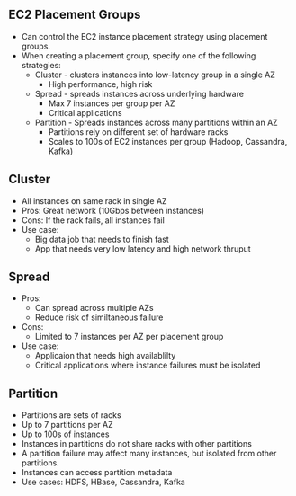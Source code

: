 EC2 Placement Groups
--------------------
- Can control the EC2 instance placement strategy using placement groups.
- When creating a placement group, specify one of the following strategies:
    - Cluster - clusters instances into low-latency group in a single AZ
        - High performance, high risk
    - Spread - spreads instances across underlying hardware
        - Max 7 instances per group per AZ
        - Critical applications
    - Partition - Spreads instances across many partitions within an AZ
        - Partitions rely on different set of hardware racks
        - Scales to 100s of EC2 instances per group (Hadoop, Cassandra, Kafka)

Cluster
-------
- All instances on same rack in single AZ
- Pros: Great network (10Gbps between instances)
- Cons: If the rack fails, all instances fail
- Use case:
    - Big data job that needs to finish fast
    - App that needs very low latency and high network thruput

Spread
------
- Pros:
    - Can spread across multiple AZs
    - Reduce risk of similtaneous failure
- Cons:
    - Limited to 7 instances per AZ per placement group
- Use case:
    - Applicaion that needs high availablilty
    - Critical applications where instance failures must be isolated

Partition
---------
- Partitions are sets of racks
- Up to 7 partitions per AZ
- Up to 100s of instances
- Instances in partitions do not share racks with other partitions
- A partition failure may affect many instances, but isolated from
  other partitions.
- Instances can access partition metadata
- Use cases: HDFS, HBase, Cassandra, Kafka
